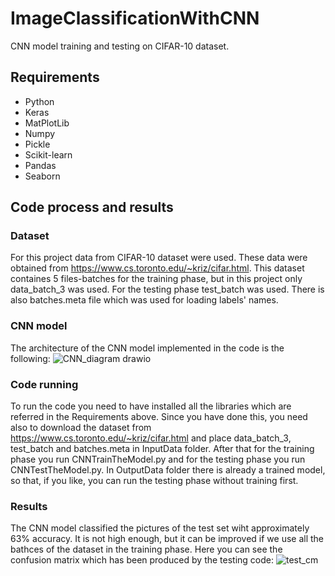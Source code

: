 # ImageClassificationWithCNN
CNN model training and testing on CIFAR-10 dataset.
## Requirements
- Python
- Keras
- MatPlotLib
- Numpy
- Pickle
- Scikit-learn
- Pandas
- Seaborn
## Code process and results
### Dataset
For this project data from CIFAR-10 dataset were used. These data were obtained from https://www.cs.toronto.edu/~kriz/cifar.html. This dataset containes 5 files-batches for the training phase, but in this project only data_batch_3 was used. For the testing phase test_batch was used. There is also batches.meta file which was used for loading labels' names.
### CNN model
The architecture of the CNN model implemented in the code is the following:
![CNN_diagram drawio](https://user-images.githubusercontent.com/89779679/132717432-a67e8649-a506-4a92-bcf1-ea2be7c65bc6.png)

### Code running
To run the code you need to have installed all the libraries which are referred in the Requirements above. Since you have done this, you need also to download the dataset from https://www.cs.toronto.edu/~kriz/cifar.html and place data_batch_3, test_batch and batches.meta in InputData folder. After that for the training phase you run CNNTrainTheModel.py and for the testing phase you run CNNTestTheModel.py. In OutputData folder there is already a trained model, so that, if you like, you can run the testing phase without training first.
### Results
The CNN model classified the pictures of the test set wiht approximately 63% accuracy. It is not high enough, but it can be improved if we use all the bathces of the dataset in the training phase. Here you can see the confusion matrix which has been produced by the testing code:
![test_cm](https://user-images.githubusercontent.com/89779679/132719434-31ee726f-bd7b-4103-a879-6ab433d6a7b6.png)

